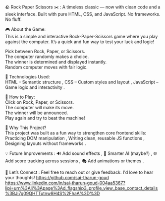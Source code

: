 🪨 Rock Paper Scissors ✂️ :
A timeless classic — now with clean code and a sleek interface. 
Built with pure HTML, CSS, and JavaScript. No frameworks. No fluff.


🎮 About the Game:  
This is a simple and interactive Rock-Paper-Scissors game where you play against the computer. It’s a quick and fun way to test your luck and logic!  

Pick between Rock, Paper, or Scissors.  
The computer randomly makes a choice.  
The winner is determined and displayed instantly.  
Random computer moves with fair logic.  

🚀 Technologies Used:  
HTML – Semantic structure , 
CSS – Custom styles and layout , 
JavaScript – Game logic and interactivity . 

🧩 How to Play:  
Click on Rock, Paper, or Scissors.  
The computer will make its move.  
The winner will be announced.  
Play again and try to beat the machine!  



🧠 Why This Project?  
This project was built as a fun way to strengthen core frontend skills:  
Practicing DOM manipulation , 
Writing clean, reusable JS functions , 
Designing layouts without frameworks .  


💡 Future Improvements : 
🔊 Add sound effects , 
🧠 Smarter AI (maybe?) , 
🌐 Add score tracking across sessions , 
🎭 Add animations or themes .  


🙌 Let’s Connect :
Feel free to reach out or give feedback. I'd love to hear your thoughts!
https://github.com/sai-tharun-goud
https://www.linkedin.com/in/sai-tharun-goud-004aa5367?lipi=urn%3Ali%3Apage%3Ad_flagship3_profile_view_base_contact_details%3BJi7g09QHTTutnw8H4S%2FhaA%3D%3D

